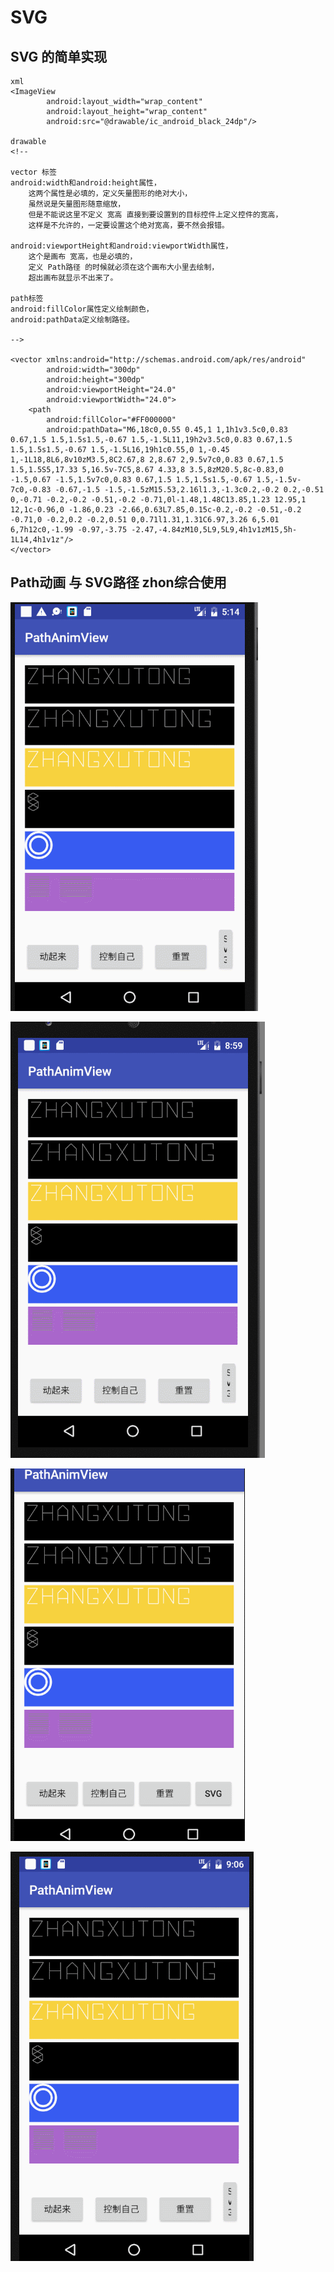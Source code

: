 # SVG

## SVG 的简单实现

    xml
    <ImageView
            android:layout_width="wrap_content"
            android:layout_height="wrap_content"
            android:src="@drawable/ic_android_black_24dp"/>
           
    drawable
    <!--
    
    vector 标签
    android:width和android:height属性，
        这两个属性是必填的，定义矢量图形的绝对大小，
        虽然说是矢量图形随意缩放，
        但是不能说这里不定义 宽高 直接到要设置到的目标控件上定义控件的宽高，
        这样是不允许的，一定要设置这个绝对宽高，要不然会报错。
    
    android:viewportHeight和android:viewportWidth属性，
        这个是画布 宽高，也是必填的，
        定义 Path路径 的时候就必须在这个画布大小里去绘制，
        超出画布就显示不出来了。
    
    path标签
    android:fillColor属性定义绘制颜色，
    android:pathData定义绘制路径。
    
    -->
    
    <vector xmlns:android="http://schemas.android.com/apk/res/android"
            android:width="300dp"
            android:height="300dp"
            android:viewportHeight="24.0"
            android:viewportWidth="24.0">
        <path
            android:fillColor="#FF000000"
            android:pathData="M6,18c0,0.55 0.45,1 1,1h1v3.5c0,0.83 0.67,1.5 1.5,1.5s1.5,-0.67 1.5,-1.5L11,19h2v3.5c0,0.83 0.67,1.5 1.5,1.5s1.5,-0.67 1.5,-1.5L16,19h1c0.55,0 1,-0.45 1,-1L18,8L6,8v10zM3.5,8C2.67,8 2,8.67 2,9.5v7c0,0.83 0.67,1.5 1.5,1.5S5,17.33 5,16.5v-7C5,8.67 4.33,8 3.5,8zM20.5,8c-0.83,0 -1.5,0.67 -1.5,1.5v7c0,0.83 0.67,1.5 1.5,1.5s1.5,-0.67 1.5,-1.5v-7c0,-0.83 -0.67,-1.5 -1.5,-1.5zM15.53,2.16l1.3,-1.3c0.2,-0.2 0.2,-0.51 0,-0.71 -0.2,-0.2 -0.51,-0.2 -0.71,0l-1.48,1.48C13.85,1.23 12.95,1 12,1c-0.96,0 -1.86,0.23 -2.66,0.63L7.85,0.15c-0.2,-0.2 -0.51,-0.2 -0.71,0 -0.2,0.2 -0.2,0.51 0,0.71l1.31,1.31C6.97,3.26 6,5.01 6,7h12c0,-1.99 -0.97,-3.75 -2.47,-4.84zM10,5L9,5L9,4h1v1zM15,5h-1L14,4h1v1z"/>
    </vector>


## Path动画 与 SVG路径 zhon综合使用
![gif1](gif/qianbihua.gif)

![gif2](gif/qrcode.gif)

![gif3](gif/success.gif)

![gif4](gif/tieta.gif)
